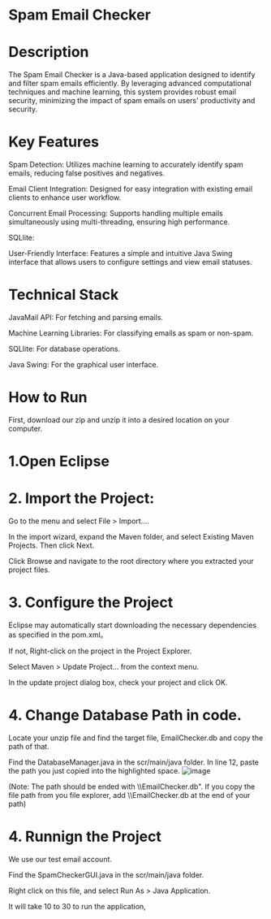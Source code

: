 # Spam Email Checker
# Description
The Spam Email Checker is a Java-based application designed to identify and filter spam emails efficiently. By leveraging advanced computational techniques and machine learning, this system provides robust email security, minimizing the impact of spam emails on users' productivity and security.
# Key Features
Spam Detection: Utilizes machine learning to accurately identify spam emails, reducing false positives and negatives.

Email Client Integration: Designed for easy integration with existing email clients to enhance user workflow.

Concurrent Email Processing: Supports handling multiple emails simultaneously using multi-threading, ensuring high performance.

SQLlite:

User-Friendly Interface: Features a simple and intuitive Java Swing interface that allows users to configure settings and view email statuses.

# Technical Stack
JavaMail API: For fetching and parsing emails.

Machine Learning Libraries: For classifying emails as spam or non-spam.

SQLIite: For database operations.

Java Swing: For the graphical user interface.

# How to Run
First, download our zip and unzip it into a desired location on your computer.
# 1.Open Eclipse

# 2. Import the Project: 

Go to the menu and select File > Import....

In the import wizard, expand the Maven folder, and select Existing Maven Projects. Then click Next.

Click Browse and navigate to the root directory where you extracted your project files. 

 # 3. Configure the Project
Eclipse may automatically start downloading the necessary dependencies as specified in the pom.xml。

If not, Right-click on the project in the Project Explorer.

Select Maven > Update Project... from the context menu.

In the update project dialog box, check your project and click OK.

# 4. Change Database Path in code.
Locate your unzip file and find the target file, EmailChecker.db and copy the path of that.

Find the DatabaseManager.java in the scr/main/java folder. In line 12, paste the path you just copied into the highlighted space. 
![image](https://github.com/TonyyyJ/Java-Final-Project/assets/77677230/58a66c89-0703-4923-904a-f406806d77c3)

(Note: The path should be ended with \\\EmailChecker.db". If you copy the file path from you file explorer, add \\\EmailChecker.db at the end of your path)

# 4. Runnign the Project
We use our test email account.
   
Find the SpamCheckerGUI.java in the scr/main/java folder.

Right click on this file, and select Run As > Java Application.

It will take 10 to 30 to run the application, 
